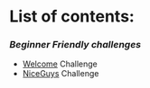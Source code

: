 # List of contents:

### *Beginner Friendly challenges*

* [Welcome](http://klsgit-wgcs.github.io/VishwaCTF-2023/writeups/Welcome/welcome) Challenge
* [NiceGuys](http://klsgit-wgcs.github.io/VishwaCTF-2023/writeups/Welcome/NiceGuys) Challenge
